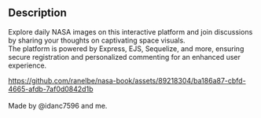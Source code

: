 ## Description
Explore daily NASA images on this interactive platform and join discussions by sharing your thoughts on captivating space visuals. <br>
The platform is powered by Express, EJS, Sequelize, and more, ensuring secure registration and personalized commenting for an enhanced user experience.

https://github.com/ranelbe/nasa-book/assets/89218304/ba186a87-cbfd-4665-afdb-7af0d0842d1b
<br><br>
Made by @idanc7596 and me.
